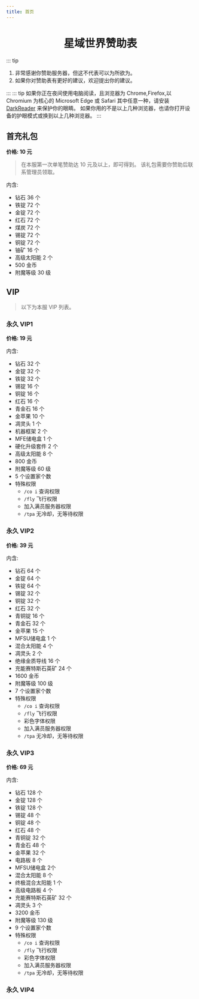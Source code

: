 ```yaml
---
title: 首页
---
```


# <center>星域世界赞助表</center>

::: tip

1. 非常感谢你赞助服务器，但这不代表可以为所欲为。
2. 如果你对赞助表有更好的建议，欢迎提出你的建议。

:::
::: tip
如果你正在夜间使用电脑阅读，且浏览器为 Chrome,Firefox,以 Chromium 为核心的 Microsoft Edge 或 Safari 其中任意一种，请安装 [DarkReader](https://darkreader.org/) 来保护你的眼睛。
如果你用的不是以上几种浏览器，也请你打开设备的护眼模式或换到以上几种浏览器。
:::

## 首充礼包

**价格: 10 元**

> 在本服第一次单笔赞助达 10 元及以上，即可得到。
> 该礼包需要你赞助后联系管理员领取。

内含:

- 钻石 36 个
- 铁锭 72 个
- 金锭 72 个
- 红石 72 个
- 煤炭 72 个
- 锡锭 72 个
- 铜锭 72 个
- 铀矿 16 个
- 高级太阳能 2 个
- 500 金币
- 附魔等级 30 级

## VIP

> 以下为本服 VIP 列表。

### 永久 VIP1

**价格: 19 元**

内含:

- 钻石 32 个
- 金锭 32 个
- 铁锭 32 个
- 锡锭 16 个
- 铜锭 16 个
- 红石 16 个
- 青金石 16 个
- 金苹果 10 个
- 凋灵头 1 个
- 机器框架 2 个
- MFE储电盒 1 个
- 硬化升级套件 2 个
- 高级太阳能 8 个
- 800 金币
- 附魔等级 60 级
- 5 个设置家个数
- 特殊权限
  - `/co i` 查询权限
  - `/fly` 飞行权限
  - 加入满员服务器权限
  - `/tpa` 无冷却，无等待权限

### 永久 VIP2

**价格: 39 元**

内含:

- 钻石 64 个
- 金锭 64 个
- 铁锭 64 个
- 锡锭 32 个
- 铜锭 32 个
- 红石 32 个
- 青铜锭 16 个
- 青金石 32 个
- 金苹果 15 个
- MFSU储电盒 1 个
- 混合太阳能 4 个
- 凋灵头 2 个
- 绝缘金质导线 16 个
- 充能赛特斯石英矿 24 个
- 1600 金币
- 附魔等级 100 级
- 7 个设置家个数
- 特殊权限
  - `/co i` 查询权限
  - `/fly` 飞行权限
  - 彩色字体权限
  - 加入满员服务器权限
  - `/tpa` 无冷却，无等待权限

### 永久 VIP3

**价格: 69 元**

内含:

- 钻石 128 个
- 金锭 128 个
- 铁锭 128 个
- 锡锭 48 个
- 铜锭 48 个
- 红石 48 个
- 青铜锭 32 个
- 青金石 48 个
- 金苹果 32 个
- 电路板 8 个
- MFSU储电盒 2个
- 混合太阳能 8 个
- 终极混合太阳能 1 个
- 高级电路板 4 个
- 充能赛特斯石英矿 32 个
- 凋灵头 3 个
- 3200 金币
- 附魔等级 130 级
- 9 个设置家个数
- 特殊权限
  - `/co i` 查询权限
  - `/fly` 飞行权限
  - 彩色字体权限
  - 加入满员服务器权限
  - `/tpa` 无冷却，无等待权限

### 永久 VIP4

